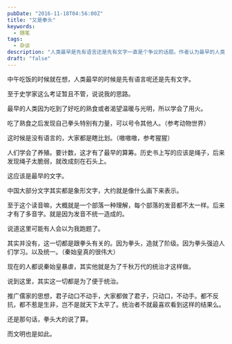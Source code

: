 ```yaml
---
pubDate: "2016-11-18T04:56:00Z"
title: "又是拳头"
keywords:
  - 随笔
tags:
  - 杂谈
description: "人类最早是先有语言还是先有文字一直是个争议的话题。作者认为最早的人类因为吃到了好吃的熟食或者渴望温暖与光明，学会了用火。吃了熟食后发现拳头有力量，可以号令其他人。这时候还没有语言，大家都是通过比划交流。人们学会了养殖，需要计数，于是出现了最早的算筹，刻在石头上的文字应该是最早的文字。中国大部分文字都是象形文字，表示的是具体的事物。至于发音，每个部落的发音都不一样，后来才有了多音字。拳头造就了阶级，强迫人们学习和统一。秦始皇之所以暴虐，是为了千秋万代的统治。统治者喜欢看到人们都做君子，只动口不动手，不反抗不惹是生非，这样才能实现天下太平。拳头大的说了算，文明也是如此。"
draft: "false"
---
```


<p>中午吃饭的时候就在想，人类最早的时候是先有语言呢还是先有文字。</p>
<p>至于史学家这么考证暂且不管，说说我的思路。</p>
<p>最早的人类因为吃到了好吃的熟食或者渴望温暖与光明，所以学会了用火。</p>
<p>吃了熟食之后发现自己拳头特别有力量，可以号令其他人。（参考动物世界）</p>
<p>这时候是没有语言的，大家都是瞎比划。（嗷嗷嗷，参考猩猩）</p>
<p>人们学会了养殖。要计数，这才有了最早的算筹。历史书上写的应该是绳子，后来发现绳子太脆弱，就改成刻在石头上。</p>
<p>这应该是最早的文字。</p>
<p>中国大部分文字其实都是象形文字，大约就是像什么画下来表示。</p>
<p>至于这个读音嘛，大概就是一个部落一种理解，每个部落的发音都不太一样。后来才有了多音字。就是因为发音不统一造成的。</p>
<p>说道这里可能有人会以为我跑题了。</p>
<p>其实并没有，这一切都是跟拳头有关的。因为拳头，造就了阶级。因为拳头强迫人们学习。以及统一。（秦始皇真的很伟大）</p>
<p>现在的人都说秦始皇暴虐，其实他就是为了千秋万代的统治才这样做。</p>
<p>说到这里，其实这一切都是为了便于统治。</p>
<p>推广儒家的思想，君子动口不动手，大家都做了君子，只动口，不动手。都不反抗，都不惹是生非，岂不是就天下太平了。统治者不就最喜欢看到这样的结果么。</p>
<p>还是那句话，拳头大的说了算。</p>
<p>而文明也是如此。</p>